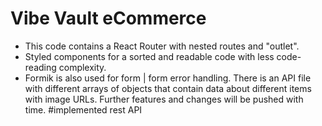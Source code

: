 # Vibe Vault eCommerce
- This code contains a React Router with nested routes and "outlet".
- Styled components for a sorted and readable code with less code-reading complexity.
-  Formik is also used for form | form error handling.
 There is an API file with different arrays of objects that contain data about different items with image URLs.
Further features and changes will be pushed with time.
#implemented rest API
